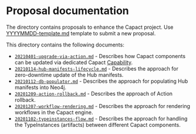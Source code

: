 # Proposal documentation

The directory contains proposals to enhance the Capact project. Use [YYYYMMDD-template.md](./YYYYMMDD-template.md) template to submit a new proposal. 

This directory contains the following documents:

- [`20210401-upgrade-via-action.md`](20210401-upgrade-via-action.md) - Describes how Capact components can be updated via dedicated Capact [Capability](https://capact.io/docs/terminology#capability).
- [`20210114-hub-manifests-lifecycle.md`](20210114-hub-manifests-lifecycle.md) - Describes the approach for zero-downtime update of the Hub manifests.
- [`20210112-db-populator.md`](20210112-db-populator.md) - Describes the approach for populating Hub manifests into Neo4j.
- [`20201209-action-rollback.md`](20201209-action-rollback.md) - Describes the approach of Action rollback.
- [`20201207-workflow-rendering.md`](20201207-workflow-rendering.md) - Describes the approach for rendering workflows in the Capact engine.
- [`20201102-typeinstances-flow.md`](20201102-typeinstances-flow.md) - Describes the approach for handling the TypeInstances (artifacts) between different Capact components.
